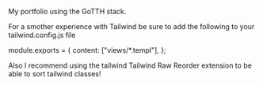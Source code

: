 My portfolio using the GoTTH stack.

For a smother experience with Tailwind be sure to add the following to your tailwind.config.js file

module.exports = {
content: ["views/*.templ"],
};

Also I recommend using the tailwind Tailwind Raw Reorder extension to be able to sort tailwind classes!

